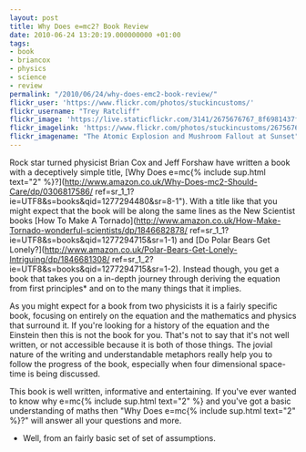 ```yaml
---
layout: post
title: Why Does e=mc2? Book Review
date: 2010-06-24 13:20:19.000000000 +01:00
tags:
- book
- briancox
- physics
- science
- review
permalink: "/2010/06/24/why-does-emc2-book-review/"
flickr_user: 'https://www.flickr.com/photos/stuckincustoms/'
flickr_username: "Trey Ratcliff"
flickr_image: 'https://live.staticflickr.com/3141/2675676767_8f6981437f_w.jpg'
flickr_imagelink: 'https://www.flickr.com/photos/stuckincustoms/2675676767/'
flickr_imagename: "The Atomic Explosion and Mushroom Fallout at Sunset"
---
```

Rock star turned physicist Brian Cox and Jeff Forshaw have written a book with a deceptively simple title,
[Why Does e=mc{% include sup.html text="2" %}?](http://www.amazon.co.uk/Why-Does-mc2-Should-Care/dp/0306817586/
ref=sr_1_1?ie=UTF8&s=books&qid=1277294480&sr=8-1").
With a title like that you might expect that the book will be along the same lines as the New Scientist books
[How To Make A Tornado](http://www.amazon.co.uk/How-Make-Tornado-wonderful-scientists/dp/1846682878/
ref=sr_1_1?ie=UTF8&s=books&qid=1277294715&sr=1-1)
and [Do Polar Bears Get Lonely?](http://www.amazon.co.uk/Polar-Bears-Get-Lonely-Intriguing/dp/1846681308/
ref=sr_1_2?ie=UTF8&s=books&qid=1277294715&sr=1-2).
Instead though, you get a book that takes you on a in-depth journey through deriving the equation from first
principles* and on to the many things that it implies.

As you might expect for a book from two physicists it is a fairly specific book, focusing on entirely on the
equation and the mathematics and physics that surround it. If you're looking for a history of the equation and
the Einstein then this is not the book for you. That's not to say that it's not well written, or not
accessible because it is both of those things. The jovial nature of the writing and understandable metaphors
really help you to follow the progress of the book, especially when four dimensional space-time is being
discussed.

This book is well written, informative and entertaining. If you've ever wanted to know why e=mc{% include
sup.html text="2" %} and you've got a basic understanding of maths then "Why Does e=mc{% include
sup.html text="2" %}?" will answer all your questions and more.

* Well, from an fairly basic set of set of assumptions.
<!--more-->
